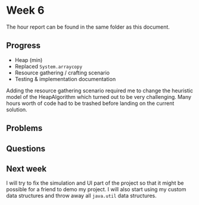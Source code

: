 # Week 6

The hour report can be found in the same folder as this document.

## Progress

- Heap (min)
- Replaced `System.arraycopy`
- Resource gathering / crafting scenario
- Testing & implementation documentation

Adding the resource gathering scenario required me to change the heuristic model of the HeapAlgorithm which turned
out to be very challenging. Many hours worth of code had to be trashed before landing on the current solution.

## Problems

## Questions

## Next week

I will try to fix the simulation and UI part of the project so that it might be possible for a friend to demo
my project. I will also start using my custom data structures and throw away all `java.util` data structures.

